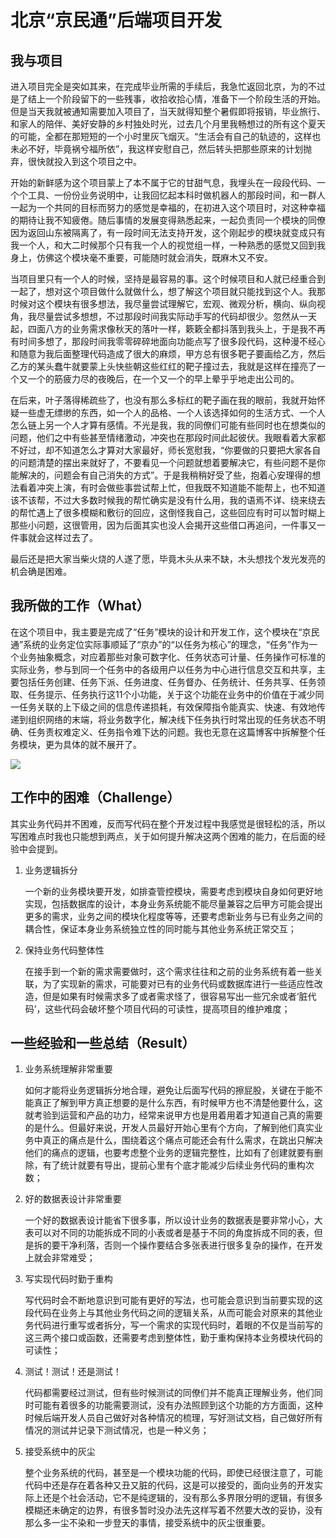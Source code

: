# 北京“京民通”后端项目开发

## 我与项目

​	进入项目完全是突如其来，在完成毕业所需的手续后，我急忙返回北京，为的不过是了结上一个阶段留下的一些残事，收拾收拾心情，准备下一个阶段生活的开始。但是当天我就被通知需要加入项目了，当天就得知整个暑假即将报销，毕业旅行、和家人的陪伴、美好安静的乡村独处时光，过去几个月里我畅想过的所有这个夏天的可能，全都在那短短的一个小时里灰飞烟灭。“生活会有自己的轨迹的，这样也未必不好，毕竟祸兮福所依”，我这样安慰自己，然后转头把那些原来的计划抛弃，很快就投入到这个项目之中。

​	开始的新鲜感为这个项目蒙上了本不属于它的甘甜气息，我埋头在一段段代码、一个个工具、一份份业务说明中，让我回忆起本科时做机器人的那段时间，和一群人一起为一个共同的目标而努力的感觉是幸福的，在初进入这个项目时，对这种幸福的期待让我不知疲倦。随后事情的发展变得熟悉起来，一起负责同一个模块的同僚因为返回山东被隔离了，有一段时间无法支持开发，这个刚起步的模块就变成只有我一个人，和大二时候那个只有我一个人的视觉组一样，一种熟悉的感觉又回到我身上，仿佛这个模块毫不重要，可能随时就会消失，既麻木又不安。

​	当项目里只有一个人的时候，坚持是最容易的事。这个时候项目和人就已经重合到一起了，想对这个项目做什么就做什么，想了解这个项目就只能找到这个人。我那时候对这个模块有很多想法，我尽量尝试理解它，宏观、微观分析，横向、纵向视角，我尽量尝试多想想，不过那段时间我实际动手写的代码却很少。忽然从一天起，四面八方的业务需求像秋天的落叶一样，簌簌全都抖落到我头上，于是我不再有时间多想了，那段时间我零零碎碎地面向功能点写了很多段代码，这种漫不经心和随意为我后面整理代码造成了很大的麻烦，甲方总有很多靶子要画给乙方，然后乙方的某头蠢牛就要蒙上头快些朝这些红红的靶子撞过去，我就是这样在撞亮了一个又一个的筋疲力尽的夜晚后，在一个又一个的早上晕乎乎地走出公司的。

​	在后来，叶子落得稀疏些了，也没有那么多标红的靶子画在我的眼前，我就开始怀疑一些虚无缥缈的东西，如一个人的品格、一个人该选择如何的生活方式、一个人怎么链上另一个人才算有感情。不光是我，我的同僚们可能有些同时也在想类似的问题，他们之中有些甚至情绪激动，冲突也在那段时间此起彼伏。我眼看着大家都不好过，却不知道怎么才算对大家最好，师长宽慰我，“你要做的只要把大家各自的问题清楚的摆出来就好了，不要看见一个问题就想着要解决它，有些问题不是你能解决的，问题会有自己消失的方式”。于是我稍稍好受了些，抱着心安理得的想法看着冲突上演，有时会做些事尝试帮上忙，但我既不知道能不能帮上，也不知道该不该帮，不过大多数时候我的帮忙确实是没有什么用，我的语焉不详、绕来绕去的帮忙遇上了很多模糊和敷衍的回应，这倒怪我自己，这些回应有时可以暂时糊上那些小问题，这很管用，因为后面其实也没人会揭开这些借口再追问，一件事又一件事就会这样过去了。

​	最后还是把大家当柴火烧的人遂了愿，毕竟木头从来不缺，木头想找个发光发亮的机会确是困难。

## 我所做的工作（What）

​	在这个项目中，我主要是完成了“任务”模块的设计和开发工作，这个模块在“京民通”系统的业务定位实际事顺延了“京办”的“以任务为核心”的理念，“任务”作为一个业务抽象概念，对应着那些对象可数字化、任务状态可计量、任务操作可标准的实际业务，参与到同一个任务中的各级用户以任务为中心进行信息交互和共享，主要包括任务创建、任务下派、任务进度、任务督办、任务统计、任务共享、任务领取、任务提示、任务执行这11个小功能，关于这个功能在业务中的价值在于减少同一任务关联的上下级之间的信息传递损耗，有效保障指令能真实、快速、有效地传递到组织网络的末端，将业务数字化，解决线下任务执行时常出现的任务状态不明确、任务责权难定义、任务指令难下达的问题。我也无意在这篇博客中拆解整个任务模块，更为具体的就不展开了。

![](https://cdn.jsdelivr.net/gh/luojunhui1/BlogPicture//Windows/202211092221280.png)

## 工作中的困难（Challenge）

其实业务代码并不困难，反而写代码在整个开发过程中我感觉是很轻松的活，所以写困难点时我也只能想到两点，关于如何提升解决这两个困难的能力，在后面的经验中会提到。

1. 业务逻辑拆分

   一个新的业务模块要开发，如排查管控模块，需要考虑到模块自身如何更好地实现，包括数据库的设计，本身业务系统能不能尽量兼容之后甲方可能会提出更多的需求，业务之间的模块化程度等等，还要考虑新业务与已有业务之间的耦合性，保证本身业务系统独立性的同时能与其他业务系统正常交互；

2. 保持业务代码整体性

   在接手到一个新的需求需要做时，这个需求往往和之前的业务系统有着一些关联，为了实现新的需求，可能要对已有的业务代码或数据库进行一些适应性改造，但是如果有时候需求多了或者需求怪了，很容易写出一些冗余或者‘脏代码’，这些代码会破坏整个项目代码的可读性，提高项目的维护难度；

## 一些经验和一些总结（Result）

1. 业务系统理解非常重要

   如何才能将业务逻辑拆分地合理，避免让后面写代码的擦屁股，关键在于能不能真正了解到甲方真正想要的是什么东西，有时候甲方也不清楚他要什么，这就考验到运营和产品的功力，经常来说甲方也是用着用着才知道自己真的需要的是什么。但最好来说，开发人员最好开始心里有个方向，了解到他们真实业务中真正的痛点是什么，围绕着这个痛点可能还会有什么需求，在跳出只解决他们的痛点的逻辑，也要考虑整个业务的逻辑完整性，比如有了创建就要有删除，有了统计就要有导出，提前心里有个底才能减少后续业务代码的重构次数；

2. 好的数据表设计非常重要

   一个好的数据表设计能省下很多事，所以设计业务的数据表是要非常小心，大表可以对不同的功能拆成不同的小表或者是基于不同的角度拆成不同的表，但是拆的要干净利落，否则一个操作要结合多张表进行很多复杂的操作，在开发上就会非常难受；

3. 写实现代码时勤于重构

   写代码时会不断地意识到可能有更好的写法，也可能会意识到当前要实现的这段代码在业务上与其他业务代码之间的逻辑关系，从而可能会对原来的其他业务代码进行重写或者拆分，写一个需求的实现代码时，着眼的不仅是当前写的这三两个接口或函数，还需要考虑到整体性，勤于重构保持本业务模块代码的可读性；

4. 测试！测试！还是测试！

   代码都需要经过测试，但有些时候测试的同僚们并不能真正理解业务，他们同时可能有着很多的功能需要测试，没有办法照顾到这个功能的方方面面，这种时候后端开发人员自己做好对各种情况的梳理，写好测试文档，自己做好所有情况的测试并记录下测试情况，也是一种义务；

5. 接受系统中的灰尘

   整个业务系统的代码，甚至是一个模块功能的代码，即使已经很注意了，可能代码中还是存在着各种又丑又脏的代码，这是可以接受的，面向业务的开发实际上还是个社会活动，它不是纯逻辑的，没有那么多界限分明的逻辑，有很多模糊还未确定的边界，有很多暂时没办法先这样写着不然要大改的妥协，没有那么多一尘不染和一步登天的事情，接受系统中的灰尘很重要。